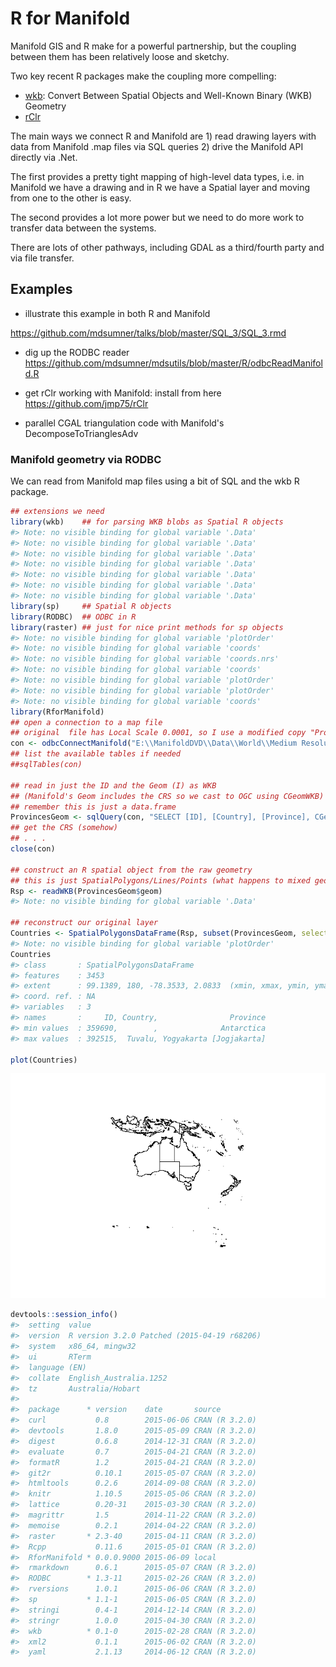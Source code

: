 <!-- README.md is generated from README.Rmd. Please edit that file -->
R for Manifold
==============

Manifold GIS and R make for a powerful partnership, but the coupling between them has been relatively loose and sketchy.

Two key recent R packages make the coupling more compelling:

-   [wkb](http://cran.rstudio.com/web/packages/wkb/index.html): Convert Between Spatial Objects and Well-Known Binary (WKB) Geometry
-   [rClr](https://rclr.codeplex.com)

The main ways we connect R and Manifold are 1) read drawing layers with data from Manifold .map files via SQL queries 2) drive the Manifold API directly via .Net.

The first provides a pretty tight mapping of high-level data types, i.e. in Manifold we have a drawing and in R we have a Spatial layer and moving from one to the other is easy.

The second provides a lot more power but we need to do more work to transfer data between the systems.

There are lots of other pathways, including GDAL as a third/fourth party and via file transfer.

Examples
--------

-   illustrate this example in both R and Manifold

<https://github.com/mdsumner/talks/blob/master/SQL_3/SQL_3.rmd>

-   dig up the RODBC reader <https://github.com/mdsumner/mdsutils/blob/master/R/odbcReadManifold.R>

-   get rClr working with Manifold: install from here <https://github.com/jmp75/rClr>

-   parallel CGAL triangulation code with Manifold's DecomposeToTrianglesAdv

### Manifold geometry via RODBC

We can read from Manifold map files using a bit of SQL and the wkb R package.

``` r
## extensions we need
library(wkb)    ## for parsing WKB blobs as Spatial R objects
#> Note: no visible binding for global variable '.Data' 
#> Note: no visible binding for global variable '.Data' 
#> Note: no visible binding for global variable '.Data' 
#> Note: no visible binding for global variable '.Data' 
#> Note: no visible binding for global variable '.Data' 
#> Note: no visible binding for global variable '.Data' 
#> Note: no visible binding for global variable '.Data'
library(sp)     ## Spatial R objects
library(RODBC)  ## ODBC in R
library(raster) ## just for nice print methods for sp objects
#> Note: no visible binding for global variable 'plotOrder' 
#> Note: no visible binding for global variable 'coords' 
#> Note: no visible binding for global variable 'coords.nrs' 
#> Note: no visible binding for global variable 'coords' 
#> Note: no visible binding for global variable 'plotOrder' 
#> Note: no visible binding for global variable 'plotOrder' 
#> Note: no visible binding for global variable 'coords'
library(RforManifold)
## open a connection to a map file
## original  file has Local Scale 0.0001, so I use a modified copy "Provinces_"
con <- odbcConnectManifold("E:\\ManifoldDVD\\Data\\World\\Medium Resolution\\World Provinces.map")
## list the available tables if needed
##sqlTables(con)

## read in just the ID and the Geom (I) as WKB 
## (Manifold's Geom includes the CRS so we cast to OGC using CGeomWKB)
## remember this is just a data.frame
ProvincesGeom <- sqlQuery(con, "SELECT [ID], [Country], [Province], CGeomWKB(Geom(ID)) AS [geom] FROM [Provinces_] WHERE [Longitude (I)] > 100 AND [Latitude (I)] < 0")
## get the CRS (somehow)
## . . .
close(con)

## construct an R spatial object from the raw geometry
## this is just SpatialPolygons/Lines/Points (what happens to mixed geom layers?)
Rsp <- readWKB(ProvincesGeom$geom)
#> Note: no visible binding for global variable '.Data'

## reconstruct our original layer
Countries <- SpatialPolygonsDataFrame(Rsp, subset(ProvincesGeom, select = c("ID", "Country", "Province")))
#> Note: no visible binding for global variable 'plotOrder'
Countries
#> class       : SpatialPolygonsDataFrame 
#> features    : 3453 
#> extent      : 99.1389, 180, -78.3533, 2.0833  (xmin, xmax, ymin, ymax)
#> coord. ref. : NA 
#> variables   : 3
#> names       :     ID, Country,                Province 
#> min values  : 359690,        ,              Antarctica 
#> max values  : 392515,  Tuvalu, Yogyakarta [Jogjakarta]

plot(Countries)
```

![](README-unnamed-chunk-2-1.png)

``` r
devtools::session_info()
#>  setting  value                                      
#>  version  R version 3.2.0 Patched (2015-04-19 r68206)
#>  system   x86_64, mingw32                            
#>  ui       RTerm                                      
#>  language (EN)                                       
#>  collate  English_Australia.1252                     
#>  tz       Australia/Hobart                           
#> 
#>  package      * version    date       source        
#>  curl           0.8        2015-06-06 CRAN (R 3.2.0)
#>  devtools       1.8.0      2015-05-09 CRAN (R 3.2.0)
#>  digest         0.6.8      2014-12-31 CRAN (R 3.2.0)
#>  evaluate       0.7        2015-04-21 CRAN (R 3.2.0)
#>  formatR        1.2        2015-04-21 CRAN (R 3.2.0)
#>  git2r          0.10.1     2015-05-07 CRAN (R 3.2.0)
#>  htmltools      0.2.6      2014-09-08 CRAN (R 3.2.0)
#>  knitr          1.10.5     2015-05-06 CRAN (R 3.2.0)
#>  lattice        0.20-31    2015-03-30 CRAN (R 3.2.0)
#>  magrittr       1.5        2014-11-22 CRAN (R 3.2.0)
#>  memoise        0.2.1      2014-04-22 CRAN (R 3.2.0)
#>  raster       * 2.3-40     2015-04-11 CRAN (R 3.2.0)
#>  Rcpp           0.11.6     2015-05-01 CRAN (R 3.2.0)
#>  RforManifold * 0.0.0.9000 2015-06-09 local         
#>  rmarkdown      0.6.1      2015-05-07 CRAN (R 3.2.0)
#>  RODBC        * 1.3-11     2015-02-26 CRAN (R 3.2.0)
#>  rversions      1.0.1      2015-06-06 CRAN (R 3.2.0)
#>  sp           * 1.1-1      2015-06-05 CRAN (R 3.2.0)
#>  stringi        0.4-1      2014-12-14 CRAN (R 3.2.0)
#>  stringr        1.0.0      2015-04-30 CRAN (R 3.2.0)
#>  wkb          * 0.1-0      2015-02-28 CRAN (R 3.2.0)
#>  xml2           0.1.1      2015-06-02 CRAN (R 3.2.0)
#>  yaml           2.1.13     2014-06-12 CRAN (R 3.2.0)
```
